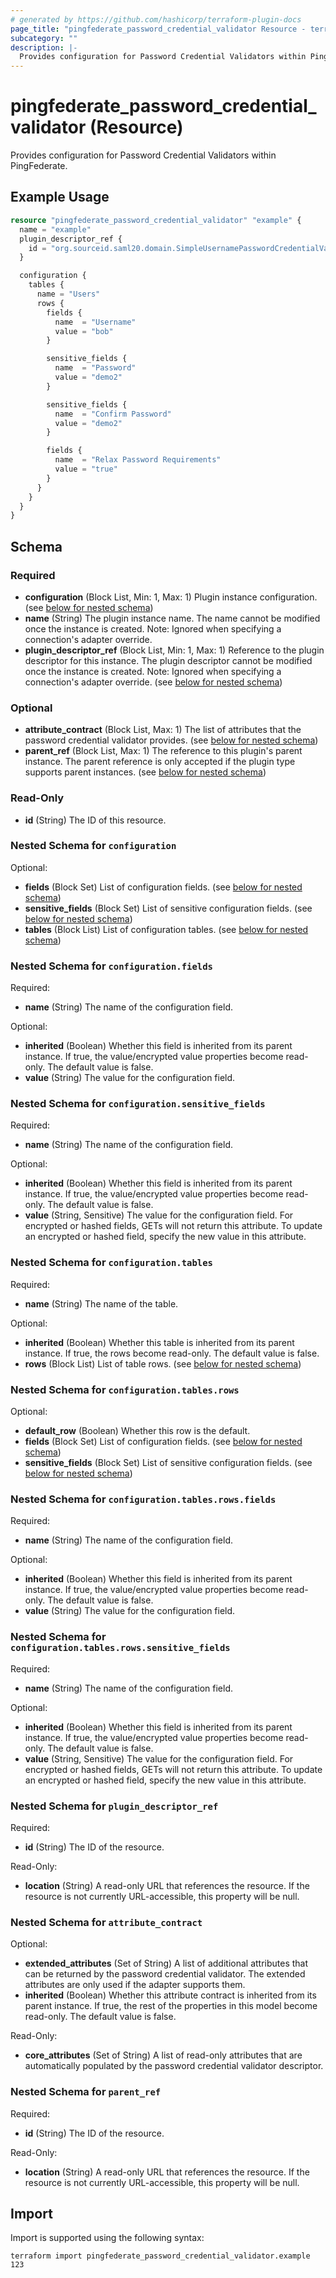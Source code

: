 ```yaml
---
# generated by https://github.com/hashicorp/terraform-plugin-docs
page_title: "pingfederate_password_credential_validator Resource - terraform-provider-pingfederate"
subcategory: ""
description: |-
  Provides configuration for Password Credential Validators within PingFederate.
---
```


# pingfederate_password_credential_validator (Resource)

Provides configuration for Password Credential Validators within PingFederate.

## Example Usage

```terraform
resource "pingfederate_password_credential_validator" "example" {
  name = "example"
  plugin_descriptor_ref {
    id = "org.sourceid.saml20.domain.SimpleUsernamePasswordCredentialValidator"
  }

  configuration {
    tables {
      name = "Users"
      rows {
        fields {
          name  = "Username"
          value = "bob"
        }

        sensitive_fields {
          name  = "Password"
          value = "demo2"
        }

        sensitive_fields {
          name  = "Confirm Password"
          value = "demo2"
        }

        fields {
          name  = "Relax Password Requirements"
          value = "true"
        }
      }
    }
  }
}
```

<!-- schema generated by tfplugindocs -->
## Schema

### Required

- **configuration** (Block List, Min: 1, Max: 1) Plugin instance configuration. (see [below for nested schema](#nestedblock--configuration))
- **name** (String) The plugin instance name. The name cannot be modified once the instance is created.
Note: Ignored when specifying a connection's adapter override.
- **plugin_descriptor_ref** (Block List, Min: 1, Max: 1) Reference to the plugin descriptor for this instance. The plugin descriptor cannot be modified once the instance is created.
Note: Ignored when specifying a connection's adapter override. (see [below for nested schema](#nestedblock--plugin_descriptor_ref))

### Optional

- **attribute_contract** (Block List, Max: 1) The list of attributes that the password credential validator provides. (see [below for nested schema](#nestedblock--attribute_contract))
- **parent_ref** (Block List, Max: 1) The reference to this plugin's parent instance. The parent reference is only accepted if the plugin type supports parent instances. (see [below for nested schema](#nestedblock--parent_ref))

### Read-Only

- **id** (String) The ID of this resource.

<a id="nestedblock--configuration"></a>
### Nested Schema for `configuration`

Optional:

- **fields** (Block Set) List of configuration fields. (see [below for nested schema](#nestedblock--configuration--fields))
- **sensitive_fields** (Block Set) List of sensitive configuration fields. (see [below for nested schema](#nestedblock--configuration--sensitive_fields))
- **tables** (Block List) List of configuration tables. (see [below for nested schema](#nestedblock--configuration--tables))

<a id="nestedblock--configuration--fields"></a>
### Nested Schema for `configuration.fields`

Required:

- **name** (String) The name of the configuration field.

Optional:

- **inherited** (Boolean) Whether this field is inherited from its parent instance. If true, the value/encrypted value properties become read-only. The default value is false.
- **value** (String) The value for the configuration field.


<a id="nestedblock--configuration--sensitive_fields"></a>
### Nested Schema for `configuration.sensitive_fields`

Required:

- **name** (String) The name of the configuration field.

Optional:

- **inherited** (Boolean) Whether this field is inherited from its parent instance. If true, the value/encrypted value properties become read-only. The default value is false.
- **value** (String, Sensitive) The value for the configuration field. For encrypted or hashed fields, GETs will not return this attribute. To update an encrypted or hashed field, specify the new value in this attribute.


<a id="nestedblock--configuration--tables"></a>
### Nested Schema for `configuration.tables`

Required:

- **name** (String) The name of the table.

Optional:

- **inherited** (Boolean) Whether this table is inherited from its parent instance. If true, the rows become read-only. The default value is false.
- **rows** (Block List) List of table rows. (see [below for nested schema](#nestedblock--configuration--tables--rows))

<a id="nestedblock--configuration--tables--rows"></a>
### Nested Schema for `configuration.tables.rows`

Optional:

- **default_row** (Boolean) Whether this row is the default.
- **fields** (Block Set) List of configuration fields. (see [below for nested schema](#nestedblock--configuration--tables--rows--fields))
- **sensitive_fields** (Block Set) List of sensitive configuration fields. (see [below for nested schema](#nestedblock--configuration--tables--rows--sensitive_fields))

<a id="nestedblock--configuration--tables--rows--fields"></a>
### Nested Schema for `configuration.tables.rows.fields`

Required:

- **name** (String) The name of the configuration field.

Optional:

- **inherited** (Boolean) Whether this field is inherited from its parent instance. If true, the value/encrypted value properties become read-only. The default value is false.
- **value** (String) The value for the configuration field.


<a id="nestedblock--configuration--tables--rows--sensitive_fields"></a>
### Nested Schema for `configuration.tables.rows.sensitive_fields`

Required:

- **name** (String) The name of the configuration field.

Optional:

- **inherited** (Boolean) Whether this field is inherited from its parent instance. If true, the value/encrypted value properties become read-only. The default value is false.
- **value** (String, Sensitive) The value for the configuration field. For encrypted or hashed fields, GETs will not return this attribute. To update an encrypted or hashed field, specify the new value in this attribute.





<a id="nestedblock--plugin_descriptor_ref"></a>
### Nested Schema for `plugin_descriptor_ref`

Required:

- **id** (String) The ID of the resource.

Read-Only:

- **location** (String) A read-only URL that references the resource. If the resource is not currently URL-accessible, this property will be null.


<a id="nestedblock--attribute_contract"></a>
### Nested Schema for `attribute_contract`

Optional:

- **extended_attributes** (Set of String) A list of additional attributes that can be returned by the password credential validator. The extended attributes are only used if the adapter supports them.
- **inherited** (Boolean) Whether this attribute contract is inherited from its parent instance. If true, the rest of the properties in this model become read-only. The default value is false.

Read-Only:

- **core_attributes** (Set of String) A list of read-only attributes that are automatically populated by the password credential validator descriptor.


<a id="nestedblock--parent_ref"></a>
### Nested Schema for `parent_ref`

Required:

- **id** (String) The ID of the resource.

Read-Only:

- **location** (String) A read-only URL that references the resource. If the resource is not currently URL-accessible, this property will be null.

## Import

Import is supported using the following syntax:

```shell
terraform import pingfederate_password_credential_validator.example 123
```
